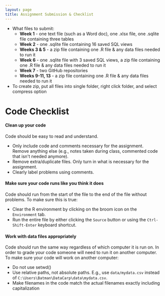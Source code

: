 ```yaml
---
layout: page
title: Assignment Submission & Checklist
---
```


- What files to submit: 
    - **Week 1** - one text file (such as a Word doc), one .xlsx file, one .sqlite file containing three tables
    - **Week 2** - one .sqlite file containing 16 saved SQL views
    - **Weeks 3 & 5** - a zip file containing one .R file & any data files needed to run it
    - **Week 6** - one .sqlite file with 3 saved SQL views, a zip file containing one .R file & any data files needed to run it
    - **Week 7** - two GitHub repositories
    - **Weeks 9-11, 13** - a zip file containing one .R file & any data files needed to run it
- To create zip, put all files into single folder, right click folder, and select compress option


# Code Checklist

#### Clean up your code

Code should be easy to read and understand.

- Only include code and comments necessary for the assignment. Remove anything else (e.g., notes taken during class, commented code that isn't needed anymore).
- Remove extra/duplicate files. Only turn in what is necessary for the assignment.
- Clearly label problems using comments.

#### Make sure your code runs like you think it does

Code should run from the start of the file to the end of the file without problems. To make sure this is true:

- Clear the R environment by clicking on the broom icon on the `Environment` tab.
- Run the entire file by either clicking the `Source` button or using the `Ctrl-Shift-Enter` keyboard shortcut.

#### Work with data files appropriately

Code should run the same way regardless of which computer it is run on. In order to grade your code someone will need to run it on another computer. To make sure your code will work on another computer:

- Do not use setwd()
- Use relative paths, not absolute paths. E.g., use `data/mydata.csv` instead of `C:\Users\Batman\DataCarp\data\mydata.csv`.
- Make filenames in the code match the actual filenames exactly including capitalization
